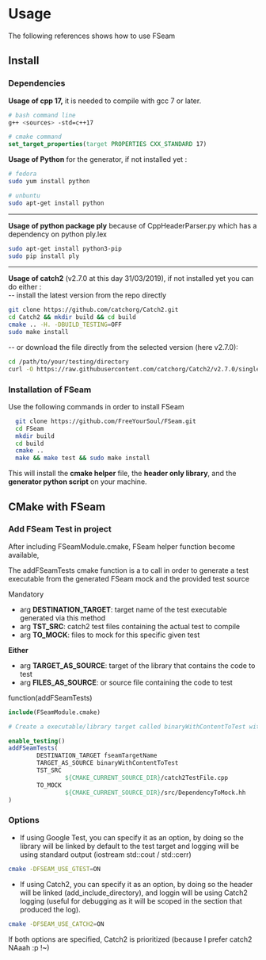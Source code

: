 <a id="top"></a>
# Usage 

The following references shows how to use FSeam

## Install

### Dependencies

**Usage of cpp 17,** it is needed to compile with gcc 7 or later.  
``` bash
# bash command line
g++ <sources> -std=c++17
```
```cmake
# cmake command
set_target_properties(target PROPERTIES CXX_STANDARD 17)
```

**Usage of Python** for the generator, if not installed yet :
```Bash
# fedora
sudo yum install python

# unbuntu
sudo apt-get install python
```
 
---

**Usage of python package ply** because of CppHeaderParser.py which has a dependency on python ply.lex
```bash
sudo apt-get install python3-pip
sudo pip install ply
```  
 
---
**Usage of catch2** (v2.7.0 at this day 31/03/2019), if not installed yet you can do either :   
-- install the latest version from the repo directly
```Bash
git clone https://github.com/catchorg/Catch2.git
cd Catch2 && mkdir build && cd build
cmake .. -H. -DBUILD_TESTING=OFF
sudo make install
```
   --  or download the file directly from the selected version (here v2.7.0):
```Bash
cd /path/to/your/testing/directory
curl -O https://raw.githubusercontent.com/catchorg/Catch2/v2.7.0/single_include/catch2/catch.hpp
```
  
### Installation of FSeam
Use the following commands in order to install FSeam
```Bash
  git clone https://github.com/FreeYourSoul/FSeam.git  
  cd FSeam  
  mkdir build  
  cd build  
  cmake ..  
  make && make test && sudo make install
```
This will install the **cmake helper** file, the **header only library**, and the **generator python script** on your machine.

## CMake with FSeam

### Add FSeam Test in project

After including FSeamModule.cmake, FSeam helper function become available, 

The addFSeamTests cmake function is a to call in order to generate a test executable from the generated FSeam mock and the provided test source

Mandatory
* arg **DESTINATION_TARGET**: target name of the test executable generated via this method  
* arg **TST_SRC**: catch2 test files containing the actual test to compile  
* arg **TO_MOCK**: files to mock for this specific given test  

**Either**  
* arg **TARGET_AS_SOURCE**: target of the library that contains the code to test  
* arg **FILES_AS_SOURCE**: or source file containing the code to test  

function(addFSeamTests)
```CMake
include(FSeamModule.cmake)

# Create a executable/library target called binaryWithContentToTest with the code you want to test 

enable_testing()
addFSeamTests(
        DESTINATION_TARGET fseamTargetName
        TARGET_AS_SOURCE binaryWithContentToTest
        TST_SRC 
                ${CMAKE_CURRENT_SOURCE_DIR}/catch2TestFile.cpp          #Or any other framework
        TO_MOCK
                ${CMAKE_CURRENT_SOURCE_DIR}/src/DependencyToMock.hh     #Give header to mock
)
```
 

### Options
* If using Google Test, you can specify it as an option, by doing so the library will be linked by default to the test target and logging will be using standard output (iostream std::cout / std::cerr)
```bash
cmake -DFSEAM_USE_GTEST=ON
```
* If using Catch2, you can specify it as an option, by doing so the header will be linked (add_include_directory), and loggin will be using Catch2 logging (useful for debugging as it will be scoped in the section that produced the log).
```bash
cmake -DFSEAM_USE_CATCH2=ON
```

If both options are specified, Catch2 is prioritized (because I prefer catch2 NAaah :p !~)
